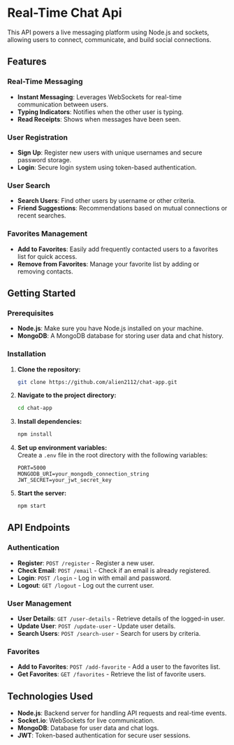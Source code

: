 # Real-Time Chat Api
This API powers a live messaging platform using Node.js and sockets, allowing users to connect, communicate, and build social connections.

## Features

### Real-Time Messaging
- **Instant Messaging**: Leverages WebSockets for real-time communication between users.
- **Typing Indicators**: Notifies when the other user is typing.
- **Read Receipts**: Shows when messages have been seen.

### User Registration
- **Sign Up**: Register new users with unique usernames and secure password storage.
- **Login**: Secure login system using token-based authentication.

### User Search
- **Search Users**: Find other users by username or other criteria.
- **Friend Suggestions**: Recommendations based on mutual connections or recent searches.

### Favorites Management
- **Add to Favorites**: Easily add frequently contacted users to a favorites list for quick access.
- **Remove from Favorites**: Manage your favorite list by adding or removing contacts.

## Getting Started

### Prerequisites
- **Node.js**: Make sure you have Node.js installed on your machine.
- **MongoDB**: A MongoDB database for storing user data and chat history.

### Installation
1. **Clone the repository:**
   ```bash
   git clone https://github.com/alien2112/chat-app.git
   ```
2. **Navigate to the project directory:**
   ```bash
   cd chat-app
   ```
3. **Install dependencies:**
   ```bash
   npm install
   ```
4. **Set up environment variables:**  
   Create a `.env` file in the root directory with the following variables:
   ```
   PORT=5000
   MONGODB_URI=your_mongodb_connection_string
   JWT_SECRET=your_jwt_secret_key
   ```
5. **Start the server:**
   ```bash
   npm start
   ```

## API Endpoints

### Authentication
- **Register**: `POST /register` - Register a new user.
- **Check Email**: `POST /email` - Check if an email is already registered.
- **Login**: `POST /login` - Log in with email and password.
- **Logout**: `GET /logout` - Log out the current user.

### User Management
- **User Details**: `GET /user-details` - Retrieve details of the logged-in user.
- **Update User**: `POST /update-user` - Update user details.
- **Search Users**: `POST /search-user` - Search for users by criteria.

### Favorites
- **Add to Favorites**: `POST /add-favorite` - Add a user to the favorites list.
- **Get Favorites**: `GET /favorites` - Retrieve the list of favorite users.

## Technologies Used
- **Node.js**: Backend server for handling API requests and real-time events.
- **Socket.io**: WebSockets for live communication.
- **MongoDB**: Database for user data and chat logs.
- **JWT**: Token-based authentication for secure user sessions.
